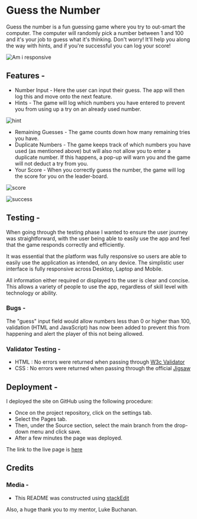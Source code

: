 # Guess the Number

Guess the number is a fun guessing game where you try to out-smart the computer. The computer will randomly pick a number between 1 and 100 and it's your job to guess what it's thinking. Don't worry! It'll help you along the way with hints, and if you're successful you can log your score!


![Am i responsive](https://i.ibb.co/Cz46D0t/pp2-responsive-scrnsht.png)


## Features -
- Number Input - Here the user can input their guess. The app will then log this and move onto the next feature.
- Hints - The game will log which numbers you have entered to prevent you from using up a try on an already used number.

![hint](https://i.ibb.co/bRvYvhJ/pp2-hint.png)
- Remaining Guesses - The game counts down how many remaining tries you have.
- Duplicate Numbers - The game keeps track of which numbers you have used (as mentioned above) but will also not allow you to enter a duplicate number. If this happens, a pop-up will warn you and the game will not deduct a try from you.
- Your Score - When you correctly guess the number, the game will log the score for you on the leader-board.

![score](https://i.ibb.co/sqt5JXR/pp2-score.png)

![success](https://i.ibb.co/DVVQ5Yh/pp2-sucess.png)

## Testing -
When going through the testing phase I wanted to ensure the user journey was straightforward, with the user being able to easily use the app and feel that the game responds correctly and efficiently.

It was essential that the platform was fully responsive so users are able to easily use the application as intended, on any device. The simplistic user interface is fully responsive across Desktop, Laptop and Mobile.

All information either required or displayed to the user is clear and concise. This allows a variety of people to use the app, regardless of skill level with technology or ability.

### Bugs -
The "guess" input field would allow numbers less than 0 or higher than 100, validation (HTML and JavaScript) has now been added to prevent this from happening and alert the player of this not being allowed.

### Validator Testing -
- HTML : No errors were returned when passing through [W3c Validator](https://validator.w3.org/)
- CSS : No errors were returned when passing through the official [Jigsaw](https://jigsaw.w3.org/css-validator/)

## Deployment - 
I deployed the site on GitHub using the following procedure:
- Once on the project repository, click on the settings tab.
- Select the Pages tab.
- Then, under the Source section, select the main branch from the drop-down menu and click save.
- After a few minutes the page was deployed.

The link to the live page is [here](https://lbrooks13.github.io/Guess-the-number---PP2/)

## Credits
### Media -
- This README was constructed using [stackEdit](stackededit.io)

Also, a huge thank you to my mentor, Luke Buchanan.
